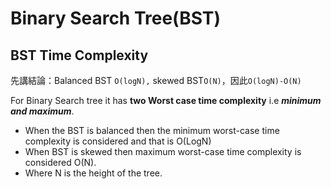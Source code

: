 # Binary Search Tree\(BST\)

## BST Time Complexity

先講結論：Balanced BST `O(logN),` skewed BST`O(N)`，因此`O(logN)-O(N)`

For Binary Search tree it has **two Worst case time complexity** i.e _**minimum and maximum**_.

* When the BST is balanced then the minimum worst-case time complexity is considered and that is O\(LogN\)
* When BST is skewed then maximum worst-case time complexity is considered O\(N\).
* Where N is the height of the tree.

